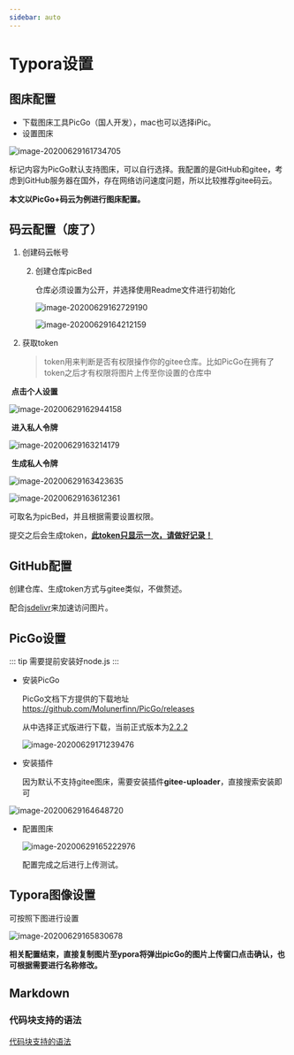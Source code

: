 ```yaml
---
sidebar: auto
---
```

# Typora设置



## 图床配置

- 下载图床工具PicGo（国人开发），mac也可以选择iPic。
- 设置图床

![image-20200629161734705](images/img.png)

标记内容为PicGo默认支持图床，可以自行选择。我配置的是GitHub和gitee，考虑到GitHub服务器在国外，存在网络访问速度问题，所以比较推荐gitee码云。



**本文以PicGo+码云为例进行图床配置。**



## 码云配置（废了）

[码云地址]: https://gitee.com/

1. 创建码云帐号

   2. 创建仓库picBed

      仓库必须设置为公开，并选择使用Readme文件进行初始化

      ![image-20200629162729190](images/img_1.png)

      ![image-20200629164212159](images/img_2.png)

3. 获取token

   > token用来判断是否有权限操作你的gitee仓库。比如PicGo在拥有了token之后才有权限将图片上传至你设置的仓库中



​	**点击个人设置**

![image-20200629162944158](images/img_3.png)

​	**进入私人令牌**

![image-20200629163214179](images/img_4.png)



​	**生成私人令牌**

![image-20200629163423635](images/img_5.png)

![image-20200629163612361](images/img_6.png)

可取名为picBed，并且根据需要设置权限。

提交之后会生成token，**<u>此token只显示一次，请做好记录！</u>**



## GitHub配置

创建仓库、生成token方式与gitee类似，不做赘述。

配合[jsdelivr](https://liubing.me/goto/https://www.jsdelivr.com)来加速访问图片。





## PicGo设置

[PicGo文档]: https://github.com/Molunerfinn/PicGo


::: tip
需要提前安装好node.js
:::
- 安装PicGo

  PicGo文档下方提供的下载地址 https://github.com/Molunerfinn/PicGo/releases

  从中选择正式版进行下载，当前正式版本为[2.2.2](https://github.com/Molunerfinn/PicGo/releases/tag/v2.2.2)

  [2.2.2版本下载地址]: https://github.com/Molunerfinn/PicGo/releases/download/v2.2.2/PicGo-Setup-2.2.2.exe

  ![image-20200629171239476](images/img_7.png)

- 安装插件

  因为默认不支持gitee图床，需要安装插件**gitee-uploader**，直接搜索安装即可

![image-20200629164648720](images/img_8.png)
    
- 配置图床

  ![image-20200629165222976](images/img_9.png)

  

  配置完成之后进行上传测试。

## Typora图像设置

可按照下图进行设置

![image-20200629165830678](images/img_10.png)



**相关配置结束，直接复制图片至ypora将弹出picGo的图片上传窗口点击确认，也可根据需要进行名称修改。**


## Markdown

### 代码块支持的语法

[代码块支持的语法](https://prismjs.com/#languages-list)